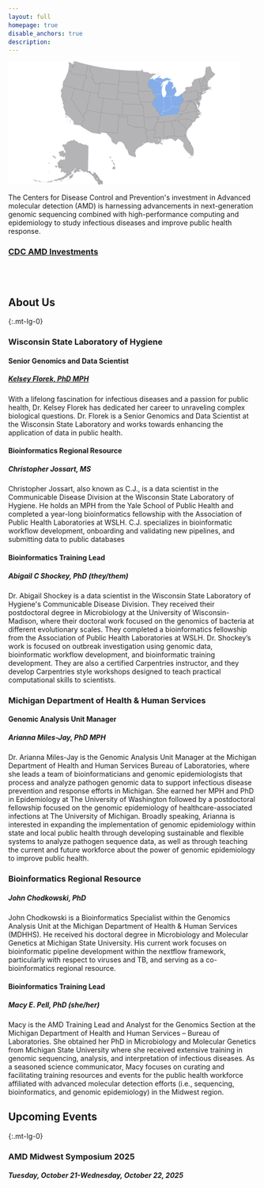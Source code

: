 ```yaml
---
layout: full
homepage: true
disable_anchors: true
description:
---
```


<img style="margin:auto;" src="assets/img/amd-midwest-region.png">

The Centers for Disease Control and Prevention's investment in Advanced molecular detection (AMD) is harnessing advancements in next-generation genomic sequencing combined with high-performance computing and epidemiology to study infectious diseases and improve public health response.

### [CDC AMD Investments](https://www.cdc.gov/advanced-molecular-detection/php/investments/index.html)
<br>
<br>
<div class="row">
<div class="col-lg-6" markdown="1">

## About Us
{:.mt-lg-0}

### Wisconsin State Laboratory of Hygiene

#### Senior Genomics and Data Scientist

##### [Kelsey Florek, PhD MPH](https://k-florek.net/)

With a lifelong fascination for infectious diseases and a passion for public health, Dr. Kelsey Florek has dedicated her career to unraveling complex biological questions. Dr. Florek is a Senior Genomics and Data Scientist at the Wisconsin State Laboratory and works towards enhancing the application of data in public health.

#### Bioinformatics Regional Resource

##### Christopher Jossart, MS  

Christopher Jossart, also known as C.J., is a data scientist in the Communicable Disease Division at the Wisconsin State Laboratory of Hygiene. He holds an MPH from the Yale School of Public Health and completed a year-long bioinformatics fellowship with the Association of Public Health Laboratories at WSLH. C.J. specializes in bioinformatic workflow development, onboarding and validating new pipelines, and submitting data to public databases

#### Bioinformatics Training Lead

##### Abigail C Shockey, PhD (they/them)  

Dr. Abigail Shockey is a data scientist in the Wisconsin State Laboratory of Hygiene's Communicable Disease Division. They received their postdoctoral degree in Microbiology at the University of Wisconsin-Madison, where their doctoral work focused on the genomics of bacteria at different evolutionary scales. They completed a bioinformatics fellowship from the Association of Public Health Laboratories at WSLH. Dr. Shockey’s work is focused on outbreak investigation using genomic data, bioinformatic workflow development, and bioinformatic training development. They are also a certified Carpentries instructor, and they develop Carpentries style workshops designed to teach practical computational skills to scientists.

### Michigan Department of Health & Human Services

#### Genomic Analysis Unit Manager

##### Arianna Miles-Jay, PhD MPH  

Dr. Arianna Miles-Jay is the Genomic Analysis Unit Manager at the Michigan Department of Health and Human Services Bureau of Laboratories, where she leads a team of bioinformaticians and genomic epidemiologists that process and analyze pathogen genomic data to support infectious disease prevention and response efforts in Michigan. She earned her MPH and PhD in Epidemiology at The University of Washington followed by a postdoctoral fellowship focused on the genomic epidemiology of healthcare-associated infections at The University of Michigan. Broadly speaking, Arianna is interested in expanding the implementation of genomic epidemiology within state and local public health through developing sustainable and flexible systems to analyze pathogen sequence data, as well as through teaching the current and future workforce about the power of genomic epidemiology to improve public health. 

### Bioinformatics Regional Resource

##### John Chodkowski, PhD  

John Chodkowski is a Bioinformatics Specialist within the Genomics Analysis Unit at the Michigan Department of Health & Human Services (MDHHS). He received his doctoral degree in Microbiology and Molecular Genetics at Michigan State University. His current work focuses on bioinformatic pipeline development within the nextflow framework, particularly with respect to viruses and TB, and serving as a co-bioinformatics regional resource.

#### Bioinformatics Training Lead

##### Macy E. Pell, PhD (she/her)  

Macy is the AMD Training Lead and Analyst for the Genomics Section at the Michigan Department of Health and Human Services – Bureau of Laboratories. She obtained her PhD in Microbiology and Molecular Genetics from Michigan State University where she received extensive training in genomic sequencing, analysis, and interpretation of infectious diseases. As a seasoned science communicator, Macy focuses on curating and facilitating training resources and events for the public health workforce affiliated with advanced molecular detection efforts (i.e., sequencing, bioinformatics, and genomic epidemiology) in the Midwest region.

</div>
<div class="col-lg-6" markdown="1">

## Upcoming Events
{:.mt-lg-0}

### AMD Midwest Symposium 2025
##### Tuesday, October 21-Wednesday, October 22, 2025

</div>
</div>

